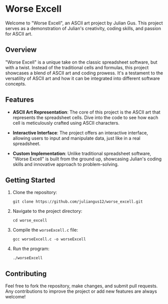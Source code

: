 # Worse Excell

Welcome to "Worse Excell", an ASCII art project by Julian Gus. This project serves as a demonstration of Julian's creativity, coding skills, and passion for ASCII art.

## Overview

"Worse Excell" is a unique take on the classic spreadsheet software, but with a twist. Instead of the traditional cells and formulas, this project showcases a blend of ASCII art and coding prowess. It's a testament to the versatility of ASCII art and how it can be integrated into different software concepts.

## Features

- **ASCII Art Representation**: The core of this project is the ASCII art that represents the spreadsheet cells. Dive into the code to see how each cell is meticulously crafted using ASCII characters.
  
- **Interactive Interface**: The project offers an interactive interface, allowing users to input and manipulate data, just like in a real spreadsheet.

- **Custom Implementation**: Unlike traditional spreadsheet software, "Worse Excell" is built from the ground up, showcasing Julian's coding skills and innovative approach to problem-solving.

## Getting Started

1. Clone the repository:
   ```
   git clone https://github.com/juliangus12/worse_excell.git
   ```

2. Navigate to the project directory:
   ```
   cd worse_excell
   ```

3. Compile the `worseExcell.c` file:
   ```
   gcc worseExcell.c -o worseExcell
   ```

4. Run the program:
   ```
   ./worseExcell
   ```

## Contributing

Feel free to fork the repository, make changes, and submit pull requests. Any contributions to improve the project or add new features are always welcome!

